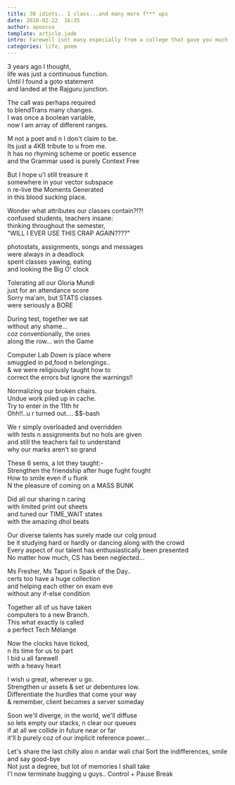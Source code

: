 ```yaml
---
title: 30 idiots.. 1 class...and many more f*** ups
date: 2010-02-22  16:35
author: apoorva
template: article.jade
intro: Farewell isnt easy especially from a college that gave you much more than just education
categories: life, poem
---
```


3 years ago I thought,  
life was just a continuous function.  
Until I found a goto statement  
and landed at the Rajguru junction.  

The call was perhaps required  
to blendTrans many changes.  
I was once a boolean variable,  
now I am array of different ranges.  

M not a poet and n I don't claim to be.  
Its just a 4KB tribute to u from me.  
It has no rhyming scheme or poetic essence  
and the Grammar used is purely Context Free  

But I hope u'l still treasure it  
somewhere in your vector subspace  
n re-live the Moments Generated  
in this blood sucking place.  

Wonder what attributes our classes contain?!?!  
confused students, teachers insane:  
thinking throughout the semester,  
"WILL I EVER USE THIS CRAP AGAIN????"  

photostats, assignments, songs and messages  
were always in a deadlock  
spent classes yawing, eating  
and looking the Big O' clock  

Tolerating all our Gloria Mundi  
just for an attendance score  
Sorry ma'am, but STATS classes  
were seriously a BORE  

During test, together we sat  
without any shame...  
coz conventionally, the ones  
along the row... win the Game  

Computer Lab Down is place where  
smuggled in pd,food n belongings..  
& we were religiously taught how to  
correct the errors but ignore the warnings!!  

Normalizing our broken chairs.  
Undue work piled up in cache.  
Try to enter in the 11th hr  
Ohh!!..u r turned out.... $$-bash  

We r simply overloaded and overridden  
with tests n assignments but no hols are given  
and still the teachers fail to understand  
why our marks aren't so grand  

These 6 sems, a lot they taught:-  
Strengthen the friendship after huge fught fought  
How to smile even if u flunk  
N the pleasure of coming on a MASS BUNK  

Did all our sharing n caring  
with limited print out sheets  
and tuned our TIME_WAIT states  
with the amazing dhol beats  

Our diverse talents has surely made our colg proud  
be it studying hard or hardly or dancing along with the crowd  
Every aspect of our talent has enthusiastically been presented  
No matter how much, CS has been neglected...  

Ms Fresher, Ms Tapori n Spark of the Day..  
certs too have a huge collection  
and helping each other on exam eve  
without any if-else condition  

Together all of us have taken  
computers to a new Branch.  
This what exactly is called  
a perfect Tech Mélange  

Now the clocks have ticked,  
n its time for us to part  
I bid u all farewell  
with a heavy heart  

I wish u great, wherever u go.  
Strengthen ur assets & set ur debentures low.  
Differentiate the hurdles that come your way  
& remember, client becomes a server someday  

Soon we'll diverge, in the world, we'll diffuse  
so lets empty our stacks, n clear our queues  
if at all we collide in future near or far  
it'll b purely coz of our implicit reference power...  

Let's share the last chilly aloo n andar wali chai
Sort the indifferences, smile and say good-bye  
Not just a degree, but lot of memories I shall take  
I'l now terminate bugging u guys.. Control + Pause Break  
